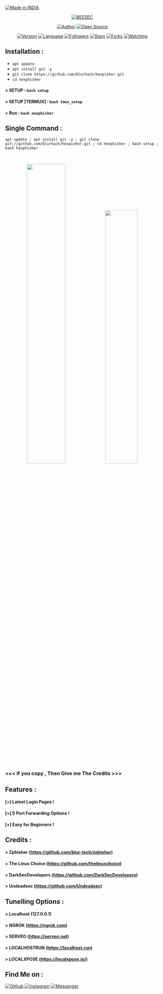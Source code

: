 <p align="left">
<a href="#"><img title="Made in INDIA" src="https://img.shields.io/badge/MADE%20IN-INDIA-green?colorA=%23ff0000&colorB=%23017e40&style=for-the-badge"></a>
</p>
<p align="center">
<a href="#"><img title="BEESEC" src="https://raw.githubusercontent.com/blur-tech/release-download/master/images/banner/nexphisher.png"></a>
</p>
<p align="center">
<a href="https://github.com/blurhacker"><img title="Author" src="https://img.shields.io/badge/Author-blur--tech-red.svg?style=for-the-badge&logo=github"></a>
<a href="#"><img title="Open Source" src="https://img.shields.io/badge/Open%20Source-%E2%9D%A4-green?style=for-the-badge"></a>
</p>
<p align="center">
<a href="#"><img title="Version" src="https://img.shields.io/badge/Version-1.0-green.svg?style=flat-square"></a>
<a href="#"><img title="Language" src="https://badges.frapsoft.com/bash/v1/bash.png?v=103"></a>
<a href="https://github.com/blur-tech/followers"><img title="Followers" src="https://img.shields.io/github/followers/blur-tech?color=blue&style=flat-square"></a>
<a href="https://github.com/blur-tech/nexphisher/stargazers/"><img title="Stars" src="https://img.shields.io/github/stars/blur-tech/nexphisher?color=red&style=flat-square"></a>
<a href="https://github.com/blur-tech/nexphisher/network/members"><img title="Forks" src="https://img.shields.io/github/forks/blur-tech/nexphisher?color=red&style=flat-square"></a>
<a href="https://github.com/blur-tech/nexphisher/watchers"><img title="Watching" src="https://img.shields.io/github/watchers/blur-tech/nexphisher?label=Watchers&color=blue&style=flat-square"></a>
</p>

## Installation :

* `apt update`
* `apt install git -y`
* `git clone https://github.com/blurhack/hexpisher.git`
* `cd nexphisher`
#### > SETUP : `bash setup`
#### > SETUP [TERMUX] : `bash tmux_setup`
#### > Run : `bash nexphisher`

## Single Command :
```
apt update ; apt install git -y ; git clone git://github.com/blurhack/hexpisher.git ; cd hexphisher ; bash setup ; bash hexphisher
```
<br>
<p align="center">
<img width="50%" src="https://raw.githubusercontent.com/blur-tech/release-download/master/images/nexphisher1.png"/>
<img width="46%" src="https://raw.githubusercontent.com/blur-tech/release-download/master/images/nexphisher2.png"/>

### <<< If you copy , Then Give me The Credits >>>

## Features :
#### [+] Latest Login Pages !
#### [+] 5 Port Forwarding Options !
#### [+] Easy for Beginners !

## Credits :
#### > Zphisher (https://github.com/blur-tech/zphisher)
#### > The Linux Choice (https://github.com/thelinuxchoice)
#### > DarkSecDevelopers (https://github.com/DarkSecDevelopers)
#### > Undeadsec (https://github.com/Undeadsec)

## Tunelling Options :
#### > Localhost (127.0.0.1)
#### > NGROK (https://ngrok.com)
#### > SERVEO (https://serveo.net)
#### > LOCALHOSTRUN (https://localhost.run)
#### > LOCALXPOSE (https://localxpose.io/)

## Find Me on :
[![Github](https://img.shields.io/badge/Github-HTR--TECH-green?style=for-the-badge&logo=github)](https://github.com/blur-tech)
[![Instagram](https://img.shields.io/badge/IG-%40tahmid.rayat-red?style=for-the-badge&logo=instagram)](https://www.instagram.com/tahmid.rayat)
[![Messenger](https://img.shields.io/badge/Chat-Messenger-blue?style=for-the-badge&logo=messenger)](https://m.me/tahmid.rayat.official)


